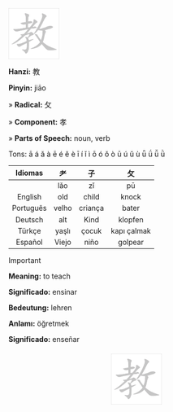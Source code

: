 <a href="https://dictionary.writtenchinese.com/worddetail/jiao/1638/1/1" target="blank"><img align="center" src="https://github.com/DeiseFreire/Chinese_dictionary/blob/main/Hanzi%20%E6%95%99/%E6%95%99.gif" alt="" height="100" /></a> 

**Hanzi:** 教

**Pinyin:** jiāo 

» **Radical:** 攵 

» **Component:** 孝

» **Parts of Speech:** noun, verb

Tons: ā á ǎ à ē é ě è ī í ǐ ì ō ó ǒ ò ū ú ǔ ù ǖ ǘ ǚ ǜ

| Idiomas | 耂 | 子 | 攵 |
| :---: | :---: | :---: | :---: |
|  | lǎo | zǐ | pū |
| English | old | child | knock |
| Português | velho | criança | bater |
| Deutsch | alt | Kind | klopfen |
| Türkçe | yaşlı | çocuk | kapı çalmak |
| Español | Viejo | niño | golpear |

> [!IMPORTANT]
>
> **Meaning:** to teach
> 
> **Significado:** ensinar
> 
> **Bedeutung:** lehren
> 
> **Anlamı:** öğretmek
> 
> **Significado:** enseñar

<p align="center">
 <a href="https://dictionary.writtenchinese.com/worddetail/jiao/1638/1/1">
    <img src="https://github.com/DeiseFreire/Chinese_dictionary/blob/main/Hanzi%20%E6%95%99/%E6%95%99.gif" alt="hanzi" style="vertical-align:top; margin:6px 4px" height="100">
  </a>  
</p>
